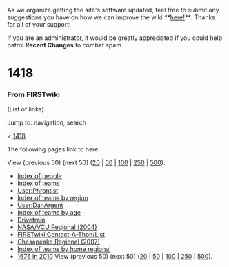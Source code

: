 As we organize getting the site's software updated, feel free to submit any
suggestions you have on how we can improve the wiki
_**_[here!](/index.php/User:Hallry/Suggestions "User:Hallry/Suggestions"
)_**_. Thanks for all of your support!

If you are an administrator, it would be greatly appreciated if you could help
patrol **Recent Changes** to combat spam.

# 1418

### From FIRSTwiki

(List of links)

Jump to: navigation, search

&lt; [1418](/index.php?title=1418&redirect=no "1418" )  

The following pages link to here:

View (previous 50) (next 50)
([20](/index.php?title=Special:Whatlinkshere/1418&limit=20&from=0
"Special:Whatlinkshere/1418" ) |
[50](/index.php?title=Special:Whatlinkshere/1418&limit=50&from=0
"Special:Whatlinkshere/1418" ) |
[100](/index.php?title=Special:Whatlinkshere/1418&limit=100&from=0
"Special:Whatlinkshere/1418" ) |
[250](/index.php?title=Special:Whatlinkshere/1418&limit=250&from=0
"Special:Whatlinkshere/1418" ) |
[500](/index.php?title=Special:Whatlinkshere/1418&limit=500&from=0
"Special:Whatlinkshere/1418" )).

  * [Index of people](/index.php/Index_of_people "Index of people" )
  * [Index of teams](/index.php/Index_of_teams "Index of teams" )
  * [User:Phrontist](/index.php/User:Phrontist "User:Phrontist" )
  * [Index of teams by region](/index.php/Index_of_teams_by_region "Index of teams by region" )
  * [User:DanArgent](/index.php/User:DanArgent "User:DanArgent" )
  * [Index of teams by age](/index.php/Index_of_teams_by_age "Index of teams by age" )
  * [Drivetrain](/index.php/Drivetrain "Drivetrain" )
  * [NASA/VCU Regional (2004)](/index.php/NASA/VCU_Regional_%282004%29 "NASA/VCU Regional \(2004\)" )
  * [FIRSTwiki:Contact-A-Thon/List](/index.php/FIRSTwiki:Contact-A-Thon/List "FIRSTwiki:Contact-A-Thon/List" )
  * [Chesapeake Regional (2007)](/index.php/Chesapeake_Regional_%282007%29 "Chesapeake Regional \(2007\)" )
  * [Index of teams by home regional](/index.php/Index_of_teams_by_home_regional "Index of teams by home regional" )
  * [1676 in 2010](/index.php/1676_in_2010 "1676 in 2010" )
View (previous 50) (next 50)
([20](/index.php?title=Special:Whatlinkshere/1418&limit=20&from=0
"Special:Whatlinkshere/1418" ) |
[50](/index.php?title=Special:Whatlinkshere/1418&limit=50&from=0
"Special:Whatlinkshere/1418" ) |
[100](/index.php?title=Special:Whatlinkshere/1418&limit=100&from=0
"Special:Whatlinkshere/1418" ) |
[250](/index.php?title=Special:Whatlinkshere/1418&limit=250&from=0
"Special:Whatlinkshere/1418" ) |
[500](/index.php?title=Special:Whatlinkshere/1418&limit=500&from=0
"Special:Whatlinkshere/1418" )).


